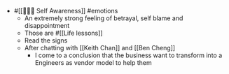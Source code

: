 - #[[🧘🏻‍♂️ Self Awareness]] #emotions
    - An extremely strong feeling of betrayal, self blame and disappointment
    - Those are #[[Life lessons]]
    - Read the signs
    - After chatting with [[Keith Chan]] and [[Ben Cheng]]
        - I come to a conclusion that the business want to transform into a Engineers as vendor model to help them
